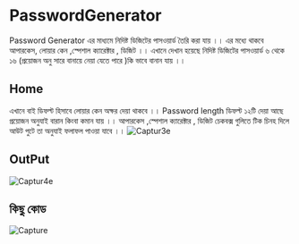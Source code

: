 # PasswordGenerator
Password Generator এর মাধ্যমে নিদিষ্ট ডিজিটের পাসওয়ার্ড তৈরি করা যায় ।। এর মধ্যে থাকবে আপারকেস, লোয়ার কেন ,স্পেশাল ক্যারেক্টার , ডিজিট ।। এখানে দেখান হয়েছে নিদিষ্ট ডিজিটের পাসওয়ার্ড ৬ থেকে ১৬ (প্রয়োজন অনু সারে বানায়ে নেয়া যেতে পারে )কি ভাবে বানান যায়  ।। 


## Home
এখানে বাই ডিফল্ট হিসাবে লোয়ার কেন অক্ষর দেয়া থাকবে ।। Password length ডিফল্ট ১২টি দেয়া আছে প্রয়োজন অনুযাই বারান কিংবা কমান যায় ।।  আপারকেস ,স্পেশাল ক্যারেক্টার , ডিজিট  চেকবক্স গুলিতে টিক চিনহ দিলে আউট পুটে তা অনুযাই ফলাফল পাওয়া যাবে ।। 
![Captur3e](https://user-images.githubusercontent.com/30366380/80063729-5c471500-8558-11ea-8437-2c5f4c52ed37.PNG)

## OutPut
![Captur4e](https://user-images.githubusercontent.com/30366380/80063737-610bc900-8558-11ea-934a-e271906df9bb.PNG)

## কিছু কোড 
![Capture](https://user-images.githubusercontent.com/30366380/80063743-6537e680-8558-11ea-80bc-eab77b0184e7.PNG)
